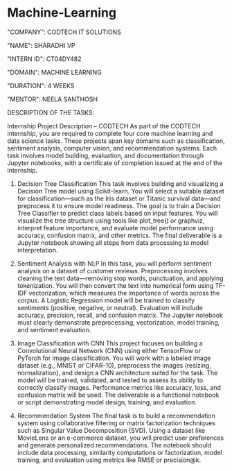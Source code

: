 # Machine-Learning

"COMPANY": CODTECH IT SOLUTIONS

"NAME": SHARADHI VP

"INTERN ID": CT04DY482

"DOMAIN": MACHINE LEARNING

"DURATION": 4 WEEKS

"MENTOR": NEELA SANTHOSH


DESCRIPTION OF THE TASKS:

Internship Project Description – CODTECH
As part of the CODTECH internship, you are required to complete four core machine learning and data science tasks. These projects span key domains such as classification, sentiment analysis, computer vision, and recommendation systems. Each task involves model building, evaluation, and documentation through Jupyter notebooks, with a certificate of completion issued at the end of the internship.

1. Decision Tree Classification
This task involves building and visualizing a Decision Tree model using Scikit-learn. You will select a suitable dataset for classification—such as the Iris dataset or Titanic survival data—and preprocess it to ensure model readiness. The goal is to train a Decision Tree Classifier to predict class labels based on input features. You will visualize the tree structure using tools like plot_tree() or graphviz, interpret feature importance, and evaluate model performance using accuracy, confusion matrix, and other metrics. The final deliverable is a Jupyter notebook showing all steps from data processing to model interpretation.

2. Sentiment Analysis with NLP
In this task, you will perform sentiment analysis on a dataset of customer reviews. Preprocessing involves cleaning the text data—removing stop words, punctuation, and applying tokenization. You will then convert the text into numerical form using TF-IDF vectorization, which measures the importance of words across the corpus. A Logistic Regression model will be trained to classify sentiments (positive, negative, or neutral). Evaluation will include accuracy, precision, recall, and confusion matrix. The Jupyter notebook must clearly demonstrate preprocessing, vectorization, model training, and sentiment evaluation.

3. Image Classification with CNN
This project focuses on building a Convolutional Neural Network (CNN) using either TensorFlow or PyTorch for image classification. You will work with a labeled image dataset (e.g., MNIST or CIFAR-10), preprocess the images (resizing, normalization), and design a CNN architecture suited for the task. The model will be trained, validated, and tested to assess its ability to correctly classify images. Performance metrics like accuracy, loss, and confusion matrix will be used. The deliverable is a functional notebook or script demonstrating model design, training, and evaluation.

4. Recommendation System
The final task is to build a recommendation system using collaborative filtering or matrix factorization techniques such as Singular Value Decomposition (SVD). Using a dataset like MovieLens or an e-commerce dataset, you will predict user preferences and generate personalized recommendations. The notebook should include data processing, similarity computations or factorization, model training, and evaluation using metrics like RMSE or precision@k.
